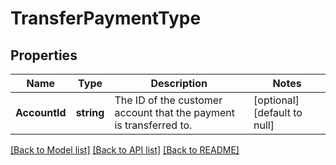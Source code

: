 # TransferPaymentType

## Properties
Name | Type | Description | Notes
------------ | ------------- | ------------- | -------------
**AccountId** | **string** | The ID of the customer account that the payment is transferred to.  | [optional] [default to null]

[[Back to Model list]](../README.md#documentation-for-models) [[Back to API list]](../README.md#documentation-for-api-endpoints) [[Back to README]](../README.md)


